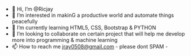 - 👋 Hi, I’m @Ricjay
- 👀 I’m interested in makinG a productive world and automate things peacefully
- 🌱 I’m currently learning HTML5, CSS, Bootstrap & PYTHON
- 💞️ I’m looking to collaborate on certain project that will help me develop more into programming & machine learning
- 📫 How to reach me jray0508@gmail.com - please dont SPAM -

<!---
Ricjay/Ricjay is a ✨ special ✨ repository because its `README.md` (this file) appears on your GitHub profile.
You can click the Preview link to take a look at your changes.
--->
